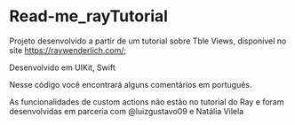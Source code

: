 # Read-me_rayTutorial
Projeto desenvolvido a partir de um tutorial sobre Tble Views, disponível no site https://raywenderlich.com/;

Desenvolvido em UIKit, Swift

Nesse código você encontrará alguns comentários em português. 

As funcionalidades de custom actions não estão no tutorial do Ray e foram desenvolvidas em parceria com 
@luizgustavo09 e Natália Vilela

